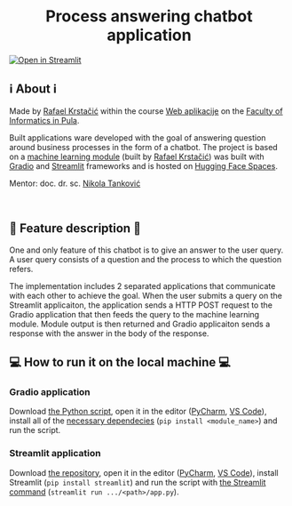 <h1 align="center"><b>Process answering chatbot application</b></h1>

[![Open in Streamlit](https://static.streamlit.io/badges/streamlit_badge_black_white.svg)](https://huggingface.co/spaces/rkrstacic/Chatbot-integration-built-on-processes)

## **:information_source: About :information_source:**

Made by [Rafael Krstačić](https://github.com/rkrstacic)
within the course [Web aplikacije](https://ntankovic.unipu.hr/wa)
on the [Faculty of Informatics in Pula](https://fipu.unipu.hr/).

Built applications ware developed with the goal of answering question around business processes in the form of a chatbot. The project is based on a [machine learning module](https://github.com/rkrstacic/Software-module-for-answering-questions-on-processes) (built by [Rafael Krstačić](https://github.com/rkrstacic)) was built with [Gradio](https://gradio.app/) and [Streamlit](https://streamlit.io/) frameworks and is hosted on [Hugging Face Spaces](https://huggingface.co/spaces).

Mentor: doc. dr. sc. [Nikola Tanković](https://ntankovic.unipu.hr)

<br />

## **:scroll: Feature description :scroll:**

One and only feature of this chatbot is to give an answer to the user query. A user query consists of a question and the process to which the question refers.

The implementation includes 2 separated applications that communicate with each other to achieve the goal. When the user submits a query on the Streamlit applicaiton, the application sends a HTTP POST request to the Gradio application that then feeds the query to the machine learning module. Module output is then returned and Gradio applicaiton sends a response with the answer in the body of the response.
<br />

## **:computer: How to run it on the local machine :computer:**

### Gradio application

Download [the Python script](https://huggingface.co/spaces/rkrstacic/Software-module-for-answering-questions-on-processes/blob/main/app.py), open it in the editor ([PyCharm](https://www.jetbrains.com/pycharm/), [VS Code](https://code.visualstudio.com/)), install all of the [necessary dependecies](https://huggingface.co/spaces/rkrstacic/Software-module-for-answering-questions-on-processes/blob/main/requirements.txt) (`pip install <module_name>`) and run the script.

### Streamlit application

Download [the repository](https://huggingface.co/spaces/rkrstacic/Chatbot-integration-built-on-processes/tree/main), open it in the editor ([PyCharm](https://www.jetbrains.com/pycharm/), [VS Code](https://code.visualstudio.com/)), install Streamlit (`pip install streamlit`) and run the script with [the Streamlit command](https://docs.streamlit.io/knowledge-base/using-streamlit/how-do-i-run-my-streamlit-script) (`streamlit run .../<path>/app.py`).
